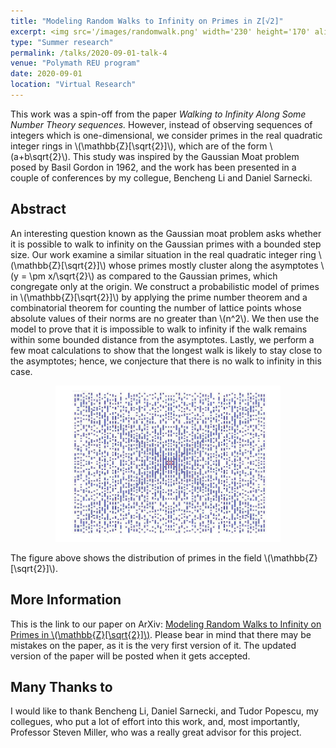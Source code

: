 ```yaml
---
title: "Modeling Random Walks to Infinity on Primes in Z[√2]" 
excerpt: <img src='/images/randomwalk.png' width='230' height='170' align="right" hspace="20"> This work was a spin-off from the paper *Walking to Infinity Along Some Number Theory sequences.* However, instead of observing sequences of integers which are one-dimensional, we consider primes in the real quadratic integer rings in \\(\mathbb{Z}[\sqrt{2}]\\), which are of the form \\(a+b\sqrt{2}\\). This study was inspired by the Gaussian Moat problem posed by Basil Gordon in 1962, and the work has been presented in a couple of conferences by my collegue, Bencheng Li and Daniel Sarnecki. 
type: "Summer research"
permalink: /talks/2020-09-01-talk-4
venue: "Polymath REU program"
date: 2020-09-01
location: "Virtual Research"
---
```


This work was a spin-off from the paper *Walking to Infinity Along Some Number Theory sequences.* However, instead of observing sequences of integers which is one-dimensional, we consider primes in the real quadratic integer rings in \\(\mathbb{Z}[\sqrt{2}]\\), which are of the form \\(a+b\sqrt{2}\\). This study was inspired by the Gaussian Moat problem posed by Basil Gordon in 1962, and the work has been presented in a couple of conferences by my collegue, Bencheng Li and Daniel Sarnecki. 

**Abstract**
------

An interesting question known as the Gaussian moat problem asks whether it is possible to walk to infinity on the Gaussian primes with a bounded step size. Our work examine a similar situation in the real quadratic integer ring \\(\mathbb{Z}[\sqrt{2}]\\) whose primes mostly cluster along the asymptotes \\(y = \pm x/\sqrt{2}\\) as compared to the Gaussian primes, which congregate only at the origin. We construct a probabilistic model of primes in \\(\mathbb{Z}[\sqrt{2}]\\) by applying the prime number theorem and a combinatorial theorem for counting the number of lattice points whose absolute values of their norms are no greater than \\(n^2\\). We then use the model to prove that it is impossible to walk to infinity if the walk remains within some bounded distance from the asymptotes. Lastly, we perform a few moat calculations to show that the longest walk is likely to stay close to the asymptotes; hence, we conjecture that there is no walk to infinity in this case.


<p align="center">
  <img width="360" height="250" src="/images/primes.png">
</p>

The figure above shows the distribution of primes in the field \\(\mathbb{Z}[\sqrt{2}]\\). 

**More Information**
------

This is the link to our paper on ArXiv: [Modeling Random Walks to Infinity on Primes in \\(\mathbb{Z}[\sqrt{2}]\\)](https://arxiv.org/abs/2011.07386). Please bear in mind that there may be mistakes on the paper, as it is the very first version of it. The updated version of the paper will be posted when it gets accepted. 

**Many Thanks to**
------
I would like to thank Bencheng Li, Daniel Sarnecki, and Tudor Popescu, my collegues, who put a lot of effort into this work, and, most importantly, Professor Steven Miller, who was a really great advisor for this project.  



